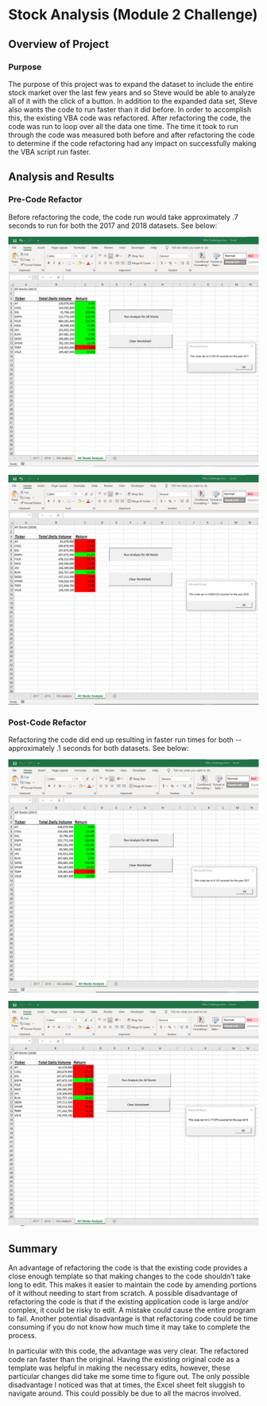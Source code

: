 # Stock Analysis (Module 2 Challenge)

## Overview of Project

### Purpose
The purpose of this project was to expand the dataset to include the entire stock market over the last few years and so Steve would be able to analyze all of it with the click of a button. In addition to the expanded data set, Steve also wants the code to run faster than it did before. In order to accomplish this, the existing VBA code was refactored. After refactoring the code, the code was run to loop over all the data one time. The time it took to run through the code was measured both before and after refactoring the code to determine if the code refactoring had any impact on successfully making the VBA script run faster.

## Analysis and Results

### Pre-Code Refactor
Before refactoring the code, the code run would take approximately .7 seconds to run for both the 2017 and 2018 datasets. See below:

![Before Refactor 2017](Resources/BeforeRefactor2017.png)

![Before Refactor 2018](Resources/BeforeRefactor2018.png)

### Post-Code Refactor
Refactoring the code did end up resulting in faster run times for both -- approximately .1 seconds for both datasets. See below:

![After Refactor 2017](Resources/VBA_Challenge_2017.png)

![After Refactor 2018](Resources/VBA_Challenge_2018.png)

## Summary

An advantage of refactoring the code is that the existing code provides a close enough template so that making changes to the code shouldn’t take long to edit. This makes it easier to maintain the code by amending portions of it without needing to start from scratch.  A possible disadvantage of refactoring the code is that if the existing application code is large and/or complex, it could be risky to edit. A mistake could cause the entire program to fail. Another potential disadvantage is that refactoring code could be time consuming if you do not know how much time it may take to complete the process.

In particular with this code, the advantage was very clear. The refactored code ran faster than the original. Having the existing original code as a template was helpful in making the necessary edits, however, these particular changes did take me some time to figure out. The only possible disadvantage I noticed was that at times, the Excel sheet felt sluggish to navigate around. This could possibly be due to all the macros involved.
